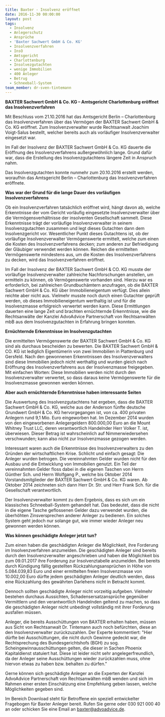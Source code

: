 ```yaml
---
title: Baxter - Insolvenz eröffnet
date: 2016-11-30 00:00:00
layout: post
tags:
  - Insolvenz
  - Anlegerschutz
  - Ansprüche
  - 'Baxter Sachwert GmbH & Co. KG'
  - Insolvenzverfahren
  - InsO
  - Amtsgericht
  - Charlottenburg
  - Insolvezgutachten
  - wenige Immobilien
  - 400 Anleger
  - Betrug
  - Schneeball-System
team_member: dr-sven-tintemann
---
```



**BAXTER Sachwert GmbH & Co. KG – Amtsgericht Charlottenburg eröffnet das Insolvenzverfahren**

Mit Beschluss vom 21.10.2016 hat das Amtsgericht Berlin – Charlottenburg das Insolvenzverfahren über das Vermögen der BAXTER Sachwert GmbH & Co. KG eröffnet. Zum Insolvenzverwalter wurde Rechtsanwalt Joachim Voigt-Salus bestellt, welcher bereits auch als vorläufiger Insolvenzverwalter eingesetzt war.

Im Fall der Insolvenz der BAXTER Sachwert GmbH & Co. KG dauerte die Eröffnung des Insolvenzverfahrens außergewöhnlich lange. Grund dafür war, dass die Erstellung des Insolvenzgutachtens längere Zeit in Anspruch nahm.

Das Insolvenzgutachten konnte nunmehr zum 20.10.2016 erstellt werden, woraufhin das Amtsgericht Berlin – Charlottenburg das Insolvenzverfahren eröffnete.

**Was war der Grund für die lange Dauer des vorläufigen Insolvenzverfahrens**

Ob ein Insolvenzverfahren tatsächlich eröffnet wird, hängt davon ab, welche Erkenntnisse der vom Gericht vorläufig eingesetzte Insolvenzverwalter über die Vermögensverhältnisse der insolventen Gesellschaft sammelt. Diese Erkenntnisse trägt der vorläufige Insolvenzverwalter in seinem Insolvenzgutachten zusammen und legt dieses Gutachten dann dem Insolvenzgericht vor. Wesentlicher Punkt dieses Gutachtens ist, ob der vorläufige Insolvenzverwalter Vermögenswerte ermittelt, welche zum einen die Kosten des Insolvenzverfahrens decken; zum anderen zur Befriedigung der Gläubiger verwendet werden können. Reichen die ermittelten Vermögenswerte mindestens aus, um die Kosten des Insolvenzverfahrens zu decken, wird das Insolvenzverfahren eröffnet.

Im Fall der Insolvenz der BAXTER Sachwert GmbH & CO. KG musste der vorläufige Insolvenzverwalter zahlreiche Nachforschungen anstellen, um ermitteln zu können, ob Vermögenswerte vorhanden sind. Hierzu war es erforderlich, bei zahlreichen Grundbuchämtern anzufragen, ob die BAXTER Sachwert GmbH & Co. KG über Immobilieneigentum verfügt. Dies allein reichte aber nicht aus. Vielmehr musste noch durch einen Gutachter geprüft werden, ob dieses Immobilieneigentum werthaltig ist und für die Insolvenzmasse erfolgreich verwertet werden kann. Diese Ermittlungen dauerten eine lange Zeit und brachten ernüchternde Erkenntnisse, wie die Rechtsanwälte der Kanzlei AdvoAdvice Partnerschaft von Rechtsanwälten mbB aus dem Insolvenzgutachten in Erfahrung bringen konnten.

**Ernüchternde Erkenntnisse im Insolvenzgutachten**

Die ermittelten Vermögenswerte der BAXTER Sachwert GmbH & Co. KG sind als durchaus bescheiden zu bewerten. Die BAXTER Sachwert GmbH & CO. KG ist lediglich Eigentümerin von zwei Immobilien in Plattenburg und Gersfeld. Nach den gewonnenen Erkenntnissen des Insolvenzverwalters sind diese Immobilien jedoch nicht werthaltig und wurden gleich nach Eröffnung des Insolvenzverfahrens aus der Insolvenzmasse freigegeben. Mit einfachen Worten: Diese Immobilien werden nicht durch den Insolvenzverwalter verwertet, so dass daraus keine Vermögenswerte für die Insolvenzmasse gewonnen werden können.

**Aber auch ernüchternde Erkenntnisse haben interessante Seiten**

Die Auswertung des Insolvenzgutachtens hat ergeben, dass die BAXTER Sachwert GmbH & Co. KG, welche aus der Anderson fünfte deutsche Grundwert GmbH & Co. KG hervorgegangen ist, von ca. 400 privaten Anlegern rund 9,1 Mio. Euro eingeworben hat. Im Dezember 2014 wurden von den eingeworbenen Anlegergeldern 800.000,00 Euro an die Mount Whitney Trust LLC, deren verantwortlich Handelnder Herr Volker T. ist, überwiesen. Dieser Betrag ist wahrscheinlich auf Nimmerwiedersehen verschwunden; kann also nicht zur Insolvenzmasse gezogen werden.

Interessant waren auch die Erkenntnisse des Insolvenzverwalters zu den Gründen der wirtschaftlichen Krise. Schlicht und einfach gesagt: Die Anleger wurden betrogen. Die vereinnahmten Gelder wurden nicht für den Ausbau und die Entwicklung von Immobilien genutzt. Ein Teil der vereinnahmten Gelder floss dabei in die eigenen Taschen von Herrn Günther Sch. und Herrn Wolfgang P., welche bis Oktober 2014 Vorstandsmitglieder der BAXTER Sachwert GmbH & Co. KG waren. Ab Oktober 2014 zeichneten sich dann Herr Dr. Str. und Herr Frank Sch. für die Gesellschaft verantwortlich.

Der Insolvenzverwalter kommt zu dem Ergebnis, dass es sich um ein klassisches Schneeball-System gehandelt hat. Das bedeutet, dass die nicht in die eigene Tasche geflossenen Gelder dazu verwendet wurden, die überhöhten Zinsversprechen anderer Anleger zu bedienen. Ein solches System geht jedoch nur solange gut, wie immer wieder Anleger neu gewonnen werden können.

**Was können geschädigte Anleger jetzt tun?**

Zum einen haben die geschädigten Anleger die Möglichkeit, ihre Forderung im Insolvenzverfahren anzumelden. Die geschädigten Anleger sind bereits durch den Insolvenzverwalter angeschrieben und haben die Möglichkeit bis zum 09.01.2017 ihre Forderung zur Insolvenztabelle anzumelden. Bei bereits durch Kündigung fällig gestellten Rückzahlungsansprüchen in Höhe von 5.084.039,83 Euro und einer ermittelten freien Insolvenzmasse von 10.002,00 Euro dürfte jedem geschädigten Anleger deutlich werden, dass eine Rückzahlung des gewährten Darlehens nicht in Betracht kommt.

Dennoch sollten geschädigte Anleger nicht vorzeitig aufgeben. Vielmehr bestehen durchaus Aussichten, Schadensersatzansprüche gegenüber Vermittlern und den verantwortlich Handelnden geltend zu machen, so dass die geschädigten Anleger nicht unbedingt vollständig mit ihrer Forderung ausfallen müssen.

Anleger, die bereits Ausschüttungen von BAXTER erhalten haben, müssen aus Sicht von Rechtsanwalt Dr. Tintemann auch noch befürchten, diese an den Insolvenzverwalter zurückzuzahlen. Der Experte kommentiert: "Hier dürfte bei Ausschüttungen, die nicht durch Gewinne gedeckt war, die Rechtsprechung des Bundesgerichtshofs (BGH) zu sog. Scheingewinnausschüttungen gelten, die dieser in Sachen Phoenix Kapitaldienst statuiert hat. Diese ist leider nicht sehr angelegerfreundlich, da der Anleger seine Ausschüttungen wieder zurückzahlen muss, ohne hiervon etwas zu haben bzw. behalten zu dürfen."

Gerne können sich geschädigte Anleger an die Experten der Kanzlei AdvoAdvice Partnerschaft von Rechtsanwälten mbB wenden und sich im Rahmen einer ersten Einschätzung eine Empfehlung geben lassen, welche Möglichkeiten gegeben sind.

Im Bereich Download steht für Betroffene ein speziell entwickelter Fragebogen für Baxter Anleger bereit. Rufen Sie gerne oder 030 921 000 40 an oder schicken Sie eine Email an baxter@advoadvice.de.